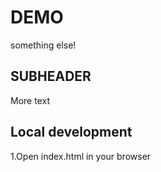 # DEMO
something else!

## SUBHEADER
More text

## Local development

1.Open index.html in your browser 

